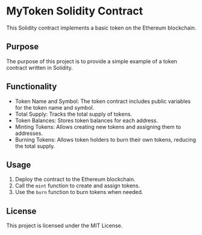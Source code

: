 # MyToken Solidity Contract

This Solidity contract implements a basic token on the Ethereum blockchain.

## Purpose

The purpose of this project is to provide a simple example of a token contract written in Solidity.

## Functionality

- Token Name and Symbol: The token contract includes public variables for the token name and symbol.
- Total Supply: Tracks the total supply of tokens.
- Token Balances: Stores token balances for each address.
- Minting Tokens: Allows creating new tokens and assigning them to addresses.
- Burning Tokens: Allows token holders to burn their own tokens, reducing the total supply.

## Usage

1. Deploy the contract to the Ethereum blockchain.
2. Call the `mint` function to create and assign tokens.
3. Use the `burn` function to burn tokens when needed.

## License

This project is licensed under the MIT License.
